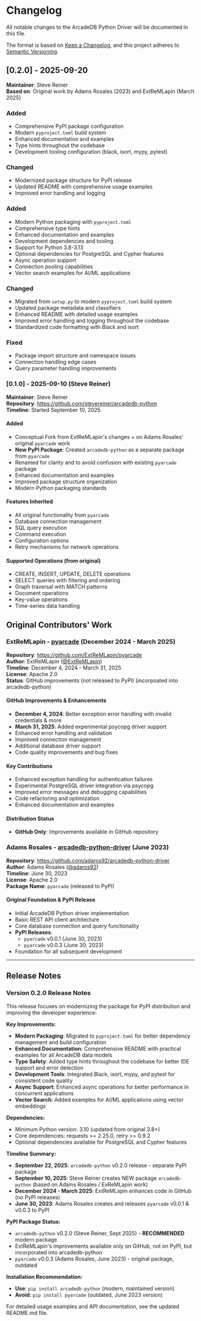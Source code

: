 # Changelog

All notable changes to the ArcadeDB Python Driver will be documented in this file.

The format is based on [Keep a Changelog](https://keepachangelog.com/en/1.0.0/),
and this project adheres to [Semantic Versioning](https://semver.org/spec/v2.0.0.html).

## [0.2.0] - 2025-09-20

**Maintainer**: Steve Reiner  
**Based on**: Original work by Adams Rosales (2023) and ExtReMLapin (March 2025)

### Added
- Comprehensive PyPI package configuration
- Modern `pyproject.toml` build system
- Enhanced documentation and examples
- Type hints throughout the codebase
- Development tooling configuration (black, isort, mypy, pytest)

### Changed
- Modernized package structure for PyPI release
- Updated README with comprehensive usage examples
- Improved error handling and logging

### Added
- Modern Python packaging with `pyproject.toml`
- Comprehensive type hints
- Enhanced documentation and examples
- Development dependencies and tooling
- Support for Python 3.8-3.13
- Optional dependencies for PostgreSQL and Cypher features
- Async operation support
- Connection pooling capabilities
- Vector search examples for AI/ML applications

### Changed
- Migrated from `setup.py` to modern `pyproject.toml` build system
- Updated package metadata and classifiers
- Enhanced README with detailed usage examples
- Improved error handling and logging throughout the codebase
- Standardized code formatting with Black and isort

### Fixed
- Package import structure and namespace issues
- Connection handling edge cases
- Query parameter handling improvements

### [0.1.0] - 2025-09-10 (Steve Reiner)

**Maintainer**: Steve Reiner  
**Repository**: https://github.com/stevereiner/arcadedb-python  
**Timeline**: Started September 10, 2025  

#### Added
- Conceptual Fork from ExtReMLapin's changes + on Adams Rosales' original `pyarcade` work
- **New PyPI Package**: Created `arcadedb-python` as a separate package from `pyarcade`
- Renamed for clarity and to avoid confusion with existing `pyarcade` package
- Enhanced documentation and examples
- Improved package structure organization
- Modern Python packaging standards

#### Features Inherited
- All original functionality from `pyarcade`
- Database connection management
- SQL query execution  
- Command execution
- Configuration options
- Retry mechanisms for network operations

#### Supported Operations (from original)
- CREATE, INSERT, UPDATE, DELETE operations
- SELECT queries with filtering and ordering
- Graph traversal with MATCH patterns
- Document operations
- Key-value operations
- Time-series data handling


## Original Contributors' Work

### ExtReMLapin - [pyarcade](https://github.com/ExtReMLapin/pyarcade) (December 2024 - March 2025)

**Repository**: https://github.com/ExtReMLapin/pyarcade  
**Author**: ExtReMLapin ([@ExtReMLapin](https://github.com/ExtReMLapin))  
**Timeline**: December 4, 2024 - March 31, 2025  
**License**: Apache 2.0  
**Status**: GitHub improvements (not released to PyPI) (incorpoated into arcadedb-python)

#### GitHub Improvements & Enhancements
- **December 4, 2024**: Better exception error handling with invalid credentials & more
- **March 31, 2025**: Added experimental psycopg driver support
- Enhanced error handling and validation
- Improved connection management
- Additional database driver support
- Code quality improvements and bug fixes

#### Key Contributions
- Enhanced exception handling for authentication failures
- Experimental PostgreSQL driver integration via psycopg
- Improved error messages and debugging capabilities
- Code refactoring and optimization
- Enhanced documentation and examples

#### Distribution Status
- **GitHub Only**: Improvements available in GitHub repository


### Adams Rosales - [arcadedb-python-driver](https://github.com/adaros92/arcadedb-python-driver) (June 2023)

**Repository**: https://github.com/adaros92/arcadedb-python-driver  
**Author**: Adams Rosales ([@adaros92](https://github.com/adaros92))  
**Timeline**: June 30, 2023  
**License**: Apache 2.0  
**Package Name**: `pyarcade` (released to PyPI)

#### Original Foundation & PyPI Release
- Initial ArcadeDB Python driver implementation
- Basic REST API client architecture
- Core database connection and query functionality
- **PyPI Releases**: 
  - `pyarcade` v0.0.1 (June 30, 2023)
  - `pyarcade` v0.0.3 (June 30, 2023)
- Foundation for all subsequent development


---

## Release Notes

### Version 0.2.0 Release Notes

This release focuses on modernizing the package for PyPI distribution and improving the developer experience:

**Key Improvements:**
- **Modern Packaging**: Migrated to `pyproject.toml` for better dependency management and build configuration
- **Enhanced Documentation**: Comprehensive README with practical examples for all ArcadeDB data models
- **Type Safety**: Added type hints throughout the codebase for better IDE support and error detection
- **Development Tools**: Integrated Black, isort, mypy, and pytest for consistent code quality
- **Async Support**: Enhanced async operations for better performance in concurrent applications
- **Vector Search**: Added examples for AI/ML applications using vector embeddings

**Dependencies:**
- Minimum Python version: 3.10 (updated from original 3.8+)
- Core dependencies: requests >= 2.25.0, retry >= 0.9.2
- Optional dependencies available for PostgreSQL and Cypher features

**Timeline Summary:**
- **September 22, 2025**: `arcadedb-python` v0.2.0 release - separate PyPI package
- **September 10, 2025**: Steve Reiner creates NEW package `arcadedb-python` (based on Adams Rosales / ExReMLapin work)
- **December 2024 - March 2025**: ExtReMLapin enhances code in GitHub (no PyPI releases)
- **June 30, 2023**: Adams Rosales creates and releases `pyarcade` v0.0.1 & v0.0.3 to PyPI

**PyPI Package Status:**
- `arcadedb-python` v0.2.0 (Steve Reiner, Sept 2025) - **RECOMMENDED** modern package
- ExtReMLapin's improvements available only on GitHub, not on PyPI, but incorporated into arcadedb-python
- `pyarcade` v0.0.3 (Adams Rosales, June 2023) - original package, outdated

**Installation Recommendation:**
- **Use**: `pip install arcadedb-python` (modern, maintained version)
- **Avoid**: `pip install pyarcade` (outdated, June 2023 version)

For detailed usage examples and API documentation, see the updated README.md file.
